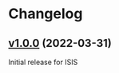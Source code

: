 # Changelog

## [v1.0.0](https://github.com/ral-facilities/scigateway/tree/v1.0.0) (2022-03-31)

Initial release for ISIS
